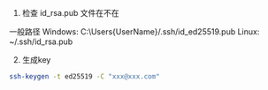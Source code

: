1. 检查 id_rsa.pub 文件在不在

一般路径
Windows: C:\Users\{UserName}/.ssh/id_ed25519.pub
Linux: ~/.ssh/id_rsa.pub

2. 生成key
```bash
ssh-keygen -t ed25519 -C "xxx@xxx.com"
```

